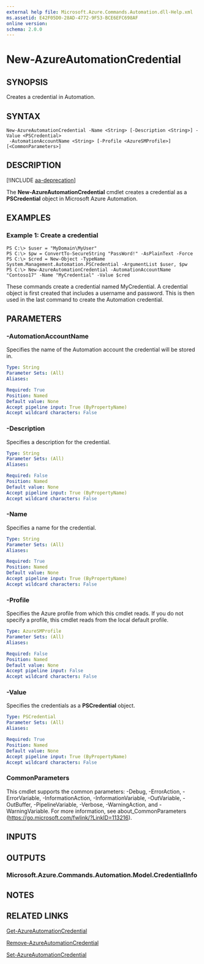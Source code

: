 ```yaml
---
external help file: Microsoft.Azure.Commands.Automation.dll-Help.xml
ms.assetid: E42F05D0-28AD-4772-9F53-BCE6EFC698AF
online version: 
schema: 2.0.0
---
```


# New-AzureAutomationCredential

## SYNOPSIS

Creates a credential in Automation.

## SYNTAX

```
New-AzureAutomationCredential -Name <String> [-Description <String>] -Value <PSCredential>
 -AutomationAccountName <String> [-Profile <AzureSMProfile>] [<CommonParameters>]
```

## DESCRIPTION

[!INCLUDE [aa-deprecation](../../include/aa-deprecation.md)]

The **New-AzureAutomationCredential** cmdlet creates a credential as a **PSCredential** object in Microsoft Azure Automation.

## EXAMPLES

### Example 1: Create a credential
```
PS C:\> $user = "MyDomain\MyUser"
PS C:\> $pw = ConvertTo-SecureString "PassWord!" -AsPlainText -Force
PS C:\> $cred = New-Object -TypeName System.Management.Automation.PSCredential -ArgumentList $user, $pw
PS C:\> New-AzureAutomationCredential -AutomationAccountName "Contoso17" -Name "MyCredential" -Value $cred
```

These commands create a credential named MyCredential.
A credential object is first created that includes a username and password.
This is then used in the last command to create the Automation credential.

## PARAMETERS

### -AutomationAccountName
Specifies the name of the Automation account the credential will be stored in.

```yaml
Type: String
Parameter Sets: (All)
Aliases: 

Required: True
Position: Named
Default value: None
Accept pipeline input: True (ByPropertyName)
Accept wildcard characters: False
```

### -Description
Specifies a description for the credential.

```yaml
Type: String
Parameter Sets: (All)
Aliases: 

Required: False
Position: Named
Default value: None
Accept pipeline input: True (ByPropertyName)
Accept wildcard characters: False
```

### -Name
Specifies a name for the credential.

```yaml
Type: String
Parameter Sets: (All)
Aliases: 

Required: True
Position: Named
Default value: None
Accept pipeline input: True (ByPropertyName)
Accept wildcard characters: False
```

### -Profile
Specifies the Azure profile from which this cmdlet reads.
If you do not specify a profile, this cmdlet reads from the local default profile.

```yaml
Type: AzureSMProfile
Parameter Sets: (All)
Aliases: 

Required: False
Position: Named
Default value: None
Accept pipeline input: False
Accept wildcard characters: False
```

### -Value
Specifies the credentials as a **PSCredential** object.

```yaml
Type: PSCredential
Parameter Sets: (All)
Aliases: 

Required: True
Position: Named
Default value: None
Accept pipeline input: True (ByPropertyName)
Accept wildcard characters: False
```

### CommonParameters
This cmdlet supports the common parameters: -Debug, -ErrorAction, -ErrorVariable, -InformationAction, -InformationVariable, -OutVariable, -OutBuffer, -PipelineVariable, -Verbose, -WarningAction, and -WarningVariable. For more information, see about_CommonParameters (https://go.microsoft.com/fwlink/?LinkID=113216).

## INPUTS

## OUTPUTS

### Microsoft.Azure.Commands.Automation.Model.CredentialInfo

## NOTES

## RELATED LINKS

[Get-AzureAutomationCredential](./Get-AzureAutomationCredential.md)

[Remove-AzureAutomationCredential](./Remove-AzureAutomationCredential.md)

[Set-AzureAutomationCredential](./Set-AzureAutomationCredential.md)


